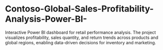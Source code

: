 # Contoso-Global-Sales-Profitability-Analysis-Power-BI-
Interactive Power BI dashboard for retail performance analysis. The project visualizes profitability, sales quantity, and return trends across products and global regions, enabling data-driven decisions for inventory and marketing.
